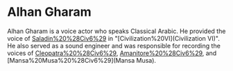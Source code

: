 # Alhan Gharam

Alhan Gharam is a voice actor who speaks Classical Arabic. He provided the voice of [Saladin%20%28Civ6%29](Saladin) in "[Civilization%20VI](Civilization VI)". He also served as a sound engineer and was responsible for recording the voices of [Cleopatra%20%28Civ6%29](Cleopatra), [Amanitore%20%28Civ6%29](Amanitore), and [Mansa%20Musa%20%28Civ6%29](Mansa Musa).